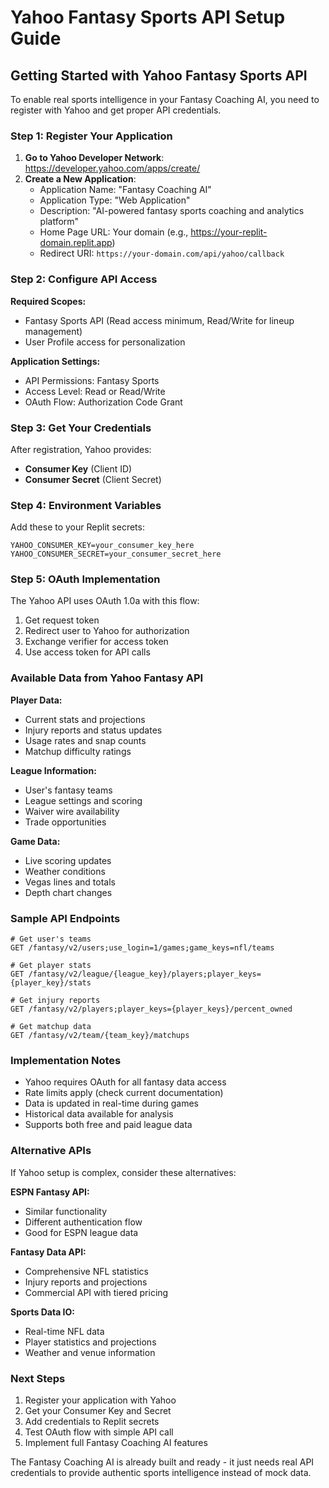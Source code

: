 # Yahoo Fantasy Sports API Setup Guide

## Getting Started with Yahoo Fantasy Sports API

To enable real sports intelligence in your Fantasy Coaching AI, you need to register with Yahoo and get proper API credentials.

### Step 1: Register Your Application

1. **Go to Yahoo Developer Network**: https://developer.yahoo.com/apps/create/
2. **Create a New Application**:
   - Application Name: "Fantasy Coaching AI"
   - Application Type: "Web Application"
   - Description: "AI-powered fantasy sports coaching and analytics platform"
   - Home Page URL: Your domain (e.g., https://your-replit-domain.replit.app)
   - Redirect URI: `https://your-domain.com/api/yahoo/callback`

### Step 2: Configure API Access

**Required Scopes:**
- Fantasy Sports API (Read access minimum, Read/Write for lineup management)
- User Profile access for personalization

**Application Settings:**
- API Permissions: Fantasy Sports
- Access Level: Read or Read/Write
- OAuth Flow: Authorization Code Grant

### Step 3: Get Your Credentials

After registration, Yahoo provides:
- **Consumer Key** (Client ID)
- **Consumer Secret** (Client Secret)

### Step 4: Environment Variables

Add these to your Replit secrets:
```
YAHOO_CONSUMER_KEY=your_consumer_key_here
YAHOO_CONSUMER_SECRET=your_consumer_secret_here
```

### Step 5: OAuth Implementation

The Yahoo API uses OAuth 1.0a with this flow:
1. Get request token
2. Redirect user to Yahoo for authorization
3. Exchange verifier for access token
4. Use access token for API calls

### Available Data from Yahoo Fantasy API

**Player Data:**
- Current stats and projections
- Injury reports and status updates
- Usage rates and snap counts
- Matchup difficulty ratings

**League Information:**
- User's fantasy teams
- League settings and scoring
- Waiver wire availability
- Trade opportunities

**Game Data:**
- Live scoring updates
- Weather conditions
- Vegas lines and totals
- Depth chart changes

### Sample API Endpoints

```
# Get user's teams
GET /fantasy/v2/users;use_login=1/games;game_keys=nfl/teams

# Get player stats
GET /fantasy/v2/league/{league_key}/players;player_keys={player_key}/stats

# Get injury reports
GET /fantasy/v2/players;player_keys={player_keys}/percent_owned

# Get matchup data
GET /fantasy/v2/team/{team_key}/matchups
```

### Implementation Notes

- Yahoo requires OAuth for all fantasy data access
- Rate limits apply (check current documentation)
- Data is updated in real-time during games
- Historical data available for analysis
- Supports both free and paid league data

### Alternative APIs

If Yahoo setup is complex, consider these alternatives:

**ESPN Fantasy API:**
- Similar functionality
- Different authentication flow
- Good for ESPN league data

**Fantasy Data API:**
- Comprehensive NFL statistics
- Injury reports and projections
- Commercial API with tiered pricing

**Sports Data IO:**
- Real-time NFL data
- Player statistics and projections
- Weather and venue information

### Next Steps

1. Register your application with Yahoo
2. Get your Consumer Key and Secret
3. Add credentials to Replit secrets
4. Test OAuth flow with simple API call
5. Implement full Fantasy Coaching AI features

The Fantasy Coaching AI is already built and ready - it just needs real API credentials to provide authentic sports intelligence instead of mock data.